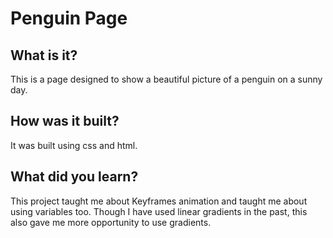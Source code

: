 # Penguin Page

## What is it?
This is a page designed to show a beautiful picture of a penguin on a sunny day.

## How was it built?
It was built using css and html. 

## What did you learn?
This project taught me about Keyframes animation and taught me about using variables too. Though I have used linear gradients in the past, this also gave me more opportunity to use gradients. 